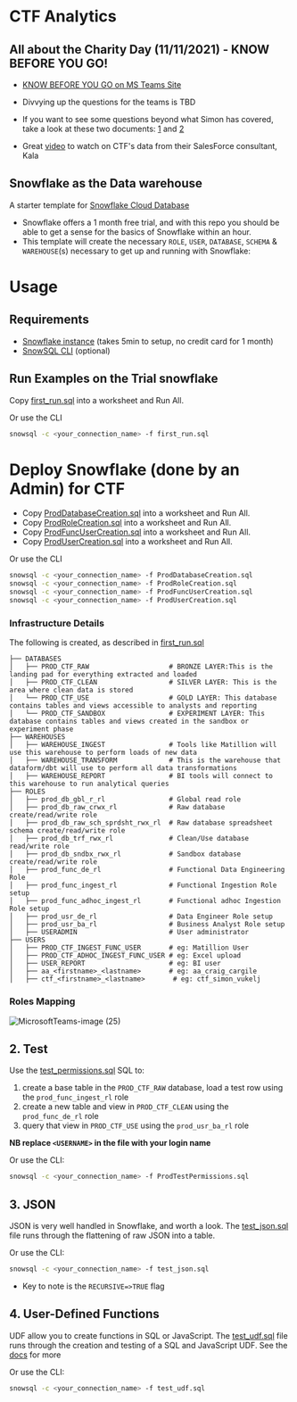 # CTF Analytics

## All about the Charity Day (11/11/2021) - KNOW BEFORE YOU GO!

- [KNOW BEFORE YOU GO on MS Teams Site](https://teams.microsoft.com/_#/files/General?groupId=3030cf82-5b5c-4eb5-9a6b-0008ea494501&threadId=19%3AbcSCgLhhicTIaMjj3EnFPdnxBafabqiegsOdRLZh7lc1%40thread.tacv2&ctx=channel&context=CTF%2520Charity%2520Day&rootfolder=%252Fsites%252FDEAACharityEvents%252FShared%2520Documents%252FGeneral%252FCTF%2520Charity%2520Day)

- Divvying up the questions for the teams is TBD
- If you want to see some questions beyond what Simon has covered, take a look at these two documents: [1](https://spteam.aa.com/:w:/s/DEAACharityEvents/ESybbaEUjl9KvLeqZdnLt4kBlrALkFS5hyOINzs_3OfgJQ?e=psduxk) and [2](https://spteam.aa.com/:w:/s/DEAACharityEvents/EYKkylPDIaVAsma2gOMNVtMByrfO8nUg5k64DvTwJISb3Q?e=PA4Tya)
- Great [video](https://spteam.aa.com/:v:/s/DEAACharityEvents/ESQM2zGfRC1NlWRonjDhJq8Ba9W5Lvc7ndBaXw2_pkQY2Q?e=WjY5MB) to watch on CTF's data from their SalesForce consultant, Kala

## Snowflake as the Data warehouse
A starter template for [Snowflake Cloud Database](https://snowflake.com)

* Snowflake offers a 1 month free trial, and with this repo you should be able to get a sense for the basics of Snowflake within an hour.
* This template will create the necessary `ROLE`, `USER`, `DATABASE`, `SCHEMA` & `WAREHOUSE`(s) necessary to get up and running with Snowflake:



# Usage

## Requirements

* [Snowflake instance](https://trial.snowflake.com/) (takes 5min to setup, no credit card for 1 month)
* [SnowSQL CLI](https://docs.snowflake.com/en/user-guide/snowsql.html) (optional)

## Run Examples on the Trial snowflake

Copy [first_run.sql](./examples/first_run.sql) into a worksheet and Run All. 

Or use the CLI
```bash
snowsql -c <your_connection_name> -f first_run.sql
```

# Deploy Snowflake (done by an Admin) for CTF

- Copy [ProdDatabaseCreation.sql](./db_admin/ProdDatabaseCreation.sql) into a worksheet and Run All. 
- Copy [ProdRoleCreation.sql](./db_admin/ProdRoleCreation.sql) into a worksheet and Run All. 
- Copy [ProdFuncUserCreation.sql](./db_admin/ProdFuncUserCreation.sql) into a worksheet and Run All. 
- Copy [ProdUserCreation.sql](./db_admin/ProdUserCreation.sql) into a worksheet and Run All. 

Or use the CLI
```bash
snowsql -c <your_connection_name> -f ProdDatabaseCreation.sql
snowsql -c <your_connection_name> -f ProdRoleCreation.sql
snowsql -c <your_connection_name> -f ProdFuncUserCreation.sql
snowsql -c <your_connection_name> -f ProdUserCreation.sql
```
### Infrastructure Details
The following is created, as described in [first_run.sql](/first_run.sql)
```
├── DATABASES
│   ├── PROD_CTF_RAW                    # BRONZE LAYER:This is the landing pad for everything extracted and loaded
│   ├── PROD_CTF_CLEAN                  # SILVER LAYER: This is the area where clean data is stored
│   └── PROD_CTF_USE                    # GOLD LAYER: This database contains tables and views accessible to analysts and reporting
│   └── PROD_CTF_SANDBOX                # EXPERIMENT LAYER: This database contains tables and views created in the sandbox or experiment phase
├── WAREHOUSES
│   ├── WAREHOUSE_INGEST                # Tools like Matillion will use this warehouse to perform loads of new data
│   ├── WAREHOUSE_TRANSFORM             # This is the warehouse that dataform/dbt will use to perform all data transformations
│   ├── WAREHOUSE_REPORT                # BI tools will connect to this warehouse to run analytical queries
├── ROLES
│   ├── prod_db_gbl_r_rl                # Global read role
│   ├── prod_db_raw_crwx_rl             # Raw database create/read/write role 
│   ├── prod_db_raw_sch_sprdsht_rwx_rl  # Raw database spreadsheet schema create/read/write role 
│   ├── prod_db_trf_rwx_rl              # Clean/Use database read/write role 
│   ├── prod_db_sndbx_rwx_rl            # Sandbox database create/read/write role 
│   ├── prod_func_de_rl                 # Functional Data Engineering Role 
│   ├── prod_func_ingest_rl             # Functional Ingestion Role setup
│   ├── prod_func_adhoc_ingest_rl       # Functional adhoc Ingestion Role setup
│   ├── prod_usr_de_rl                  # Data Engineer Role setup
│   ├── prod_usr_ba_rl                  # Business Analyst Role setup
│   ├── USERADMIN                       # User administrator
├── USERS
│   ├── PROD_CTF_INGEST_FUNC_USER       # eg: Matillion User
│   ├── PROD_CTF_ADHOC_INGEST_FUNC_USER # eg: Excel upload
│   ├── USER_REPORT                     # eg: BI user
│   ├── aa_<firstname>_<lastname>       # eg: aa_craig_cargile
│   ├── ctf_<firstname>_<lastname>       # eg: ctf_simon_vukelj

```
### Roles Mapping

![MicrosoftTeams-image (25)](https://user-images.githubusercontent.com/69059535/141008283-723bf9cb-e5bc-46a8-bc90-6b9511dd0b9e.png)



## 2. Test

Use the [test_permissions.sql](./db_admin/ProdTestPermissions.sql) SQL to:
1. create a base table in the `PROD_CTF_RAW` database, load a test row using the `prod_func_ingest_rl` role
1. create a new table and view in `PROD_CTF_CLEAN` using the `prod_func_de_rl` role
1. query that view in `PROD_CTF_USE` using the `prod_usr_ba_rl` role

**NB replace `<USERNAME>` in the file with your login name** 

Or use the CLI:
```bash
snowsql -c <your_connection_name> -f ProdTestPermissions.sql
```

## 3. JSON

JSON is very well handled in Snowflake, and worth a look. The [test_json.sql](./examples/test_json.sql) file runs through the flattening of raw JSON into a table.

Or use the CLI:
```bash
snowsql -c <your_connection_name> -f test_json.sql
```

* Key to note is the `RECURSIVE=>TRUE` flag

## 4. User-Defined Functions

UDF allow you to create functions in SQL or JavaScript. The [test_udf.sql](./examples/test_udf.sql) file runs through the creation and testing of a SQL and JavaScript UDF. See the [docs](https://docs.snowflake.com/en/sql-reference/udf-overview.html) for more

Or use the CLI:
```bash
snowsql -c <your_connection_name> -f test_udf.sql
```
